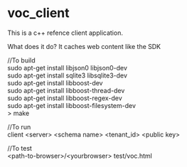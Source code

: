 # voc_client<br>
This is a c++ refence client application.<br>

What does it do? It caches web content like the SDK<br>

//To build<br>
sudo apt-get install libjson0 libjson0-dev<br>
sudo apt-get install sqlite3 libsqlite3-dev<br>
sudo apt-get install libboost-dev<br>
sudo apt-get install libboost-thread-dev<br>
sudo apt-get install libboost-regex-dev<br>
sudo apt-get install libboost-filesystem-dev<br>>
make

//To run<br>
client \<server\> \<schema name\> \<tenant_id\> \<public key\><br>

//To test<br>
\<path-to-browser\>\/\<yourbrowser\> test\/voc.html<br>
